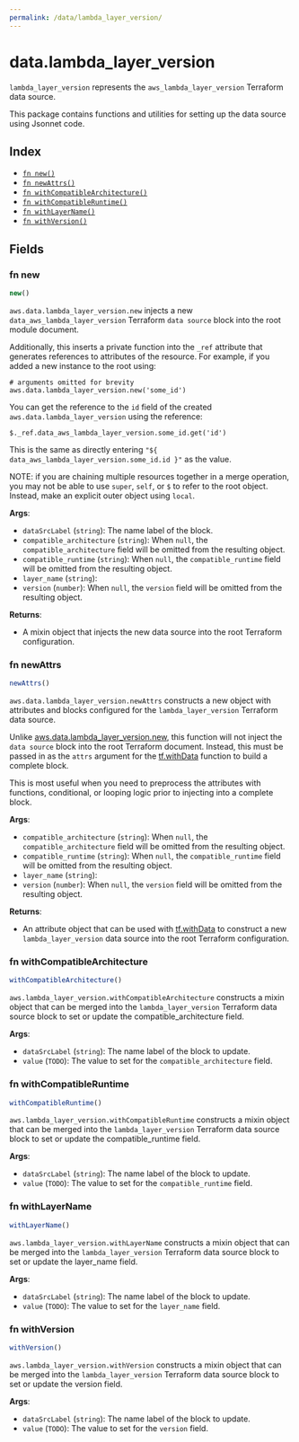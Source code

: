 ```yaml
---
permalink: /data/lambda_layer_version/
---
```


# data.lambda_layer_version

`lambda_layer_version` represents the `aws_lambda_layer_version` Terraform data source.



This package contains functions and utilities for setting up the data source using Jsonnet code.


## Index

* [`fn new()`](#fn-new)
* [`fn newAttrs()`](#fn-newattrs)
* [`fn withCompatibleArchitecture()`](#fn-withcompatiblearchitecture)
* [`fn withCompatibleRuntime()`](#fn-withcompatibleruntime)
* [`fn withLayerName()`](#fn-withlayername)
* [`fn withVersion()`](#fn-withversion)

## Fields

### fn new

```ts
new()
```


`aws.data.lambda_layer_version.new` injects a new `data_aws_lambda_layer_version` Terraform `data source`
block into the root module document.

Additionally, this inserts a private function into the `_ref` attribute that generates references to attributes of the
resource. For example, if you added a new instance to the root using:

    # arguments omitted for brevity
    aws.data.lambda_layer_version.new('some_id')

You can get the reference to the `id` field of the created `aws.data.lambda_layer_version` using the reference:

    $._ref.data_aws_lambda_layer_version.some_id.get('id')

This is the same as directly entering `"${ data_aws_lambda_layer_version.some_id.id }"` as the value.

NOTE: if you are chaining multiple resources together in a merge operation, you may not be able to use `super`, `self`,
or `$` to refer to the root object. Instead, make an explicit outer object using `local`.

**Args**:
  - `dataSrcLabel` (`string`): The name label of the block.
  - `compatible_architecture` (`string`):  When `null`, the `compatible_architecture` field will be omitted from the resulting object.
  - `compatible_runtime` (`string`):  When `null`, the `compatible_runtime` field will be omitted from the resulting object.
  - `layer_name` (`string`): 
  - `version` (`number`):  When `null`, the `version` field will be omitted from the resulting object.

**Returns**:
- A mixin object that injects the new data source into the root Terraform configuration.


### fn newAttrs

```ts
newAttrs()
```


`aws.data.lambda_layer_version.newAttrs` constructs a new object with attributes and blocks configured for the `lambda_layer_version`
Terraform data source.

Unlike [aws.data.lambda_layer_version.new](#fn-lambdalayerversionnew), this function will not inject the `data source`
block into the root Terraform document. Instead, this must be passed in as the `attrs` argument for the
[tf.withData](https://github.com/tf-libsonnet/core/tree/main/docs#fn-withdata) function to build a complete block.

This is most useful when you need to preprocess the attributes with functions, conditional, or looping logic prior to
injecting into a complete block.

**Args**:
  - `compatible_architecture` (`string`):  When `null`, the `compatible_architecture` field will be omitted from the resulting object.
  - `compatible_runtime` (`string`):  When `null`, the `compatible_runtime` field will be omitted from the resulting object.
  - `layer_name` (`string`): 
  - `version` (`number`):  When `null`, the `version` field will be omitted from the resulting object.

**Returns**:
  - An attribute object that can be used with [tf.withData](https://github.com/tf-libsonnet/core/tree/main/docs#fn-withdata) to construct a new `lambda_layer_version` data source into the root Terraform configuration.


### fn withCompatibleArchitecture

```ts
withCompatibleArchitecture()
```

`aws.lambda_layer_version.withCompatibleArchitecture` constructs a mixin object that can be merged into the `lambda_layer_version`
Terraform data source block to set or update the compatible_architecture field.



**Args**:
  - `dataSrcLabel` (`string`): The name label of the block to update.
  - `value` (`TODO`): The value to set for the `compatible_architecture` field.


### fn withCompatibleRuntime

```ts
withCompatibleRuntime()
```

`aws.lambda_layer_version.withCompatibleRuntime` constructs a mixin object that can be merged into the `lambda_layer_version`
Terraform data source block to set or update the compatible_runtime field.



**Args**:
  - `dataSrcLabel` (`string`): The name label of the block to update.
  - `value` (`TODO`): The value to set for the `compatible_runtime` field.


### fn withLayerName

```ts
withLayerName()
```

`aws.lambda_layer_version.withLayerName` constructs a mixin object that can be merged into the `lambda_layer_version`
Terraform data source block to set or update the layer_name field.



**Args**:
  - `dataSrcLabel` (`string`): The name label of the block to update.
  - `value` (`TODO`): The value to set for the `layer_name` field.


### fn withVersion

```ts
withVersion()
```

`aws.lambda_layer_version.withVersion` constructs a mixin object that can be merged into the `lambda_layer_version`
Terraform data source block to set or update the version field.



**Args**:
  - `dataSrcLabel` (`string`): The name label of the block to update.
  - `value` (`TODO`): The value to set for the `version` field.
